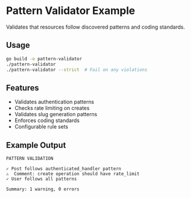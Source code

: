 # Pattern Validator Example

Validates that resources follow discovered patterns and coding standards.

## Usage

```bash
go build -o pattern-validator
./pattern-validator
./pattern-validator --strict  # Fail on any violations
```

## Features

- Validates authentication patterns
- Checks rate limiting on creates
- Validates slug generation patterns
- Enforces coding standards
- Configurable rule sets

## Example Output

```
PATTERN VALIDATION

✓ Post follows authenticated_handler pattern
⚠️  Comment: create operation should have rate_limit
✓ User follows all patterns

Summary: 1 warning, 0 errors
```
